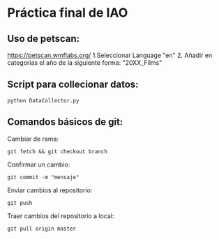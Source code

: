 # Práctica final de IAO

## Uso de petscan:

https://petscan.wmflabs.org/
  1.Seleccionar Language "en"
  2. Añadir en categorias el año de la siguiente forma: "20XX_Films"

## Script para collecionar datos:

`python DataCollector.py`

## Comandos básicos de git:

Cambiar de rama:

`git fetch && git checkout branch`

Confirmar un cambio:

`git commit -m "mensaje"`

Enviar cambios al repositorio:

`git push`

Traer cambios del repositorio a local:

`git pull origin master`
